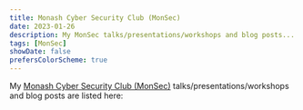 ```yaml
---
title: Monash Cyber Security Club (MonSec)
date: 2023-01-26
description: My MonSec talks/presentations/workshops and blog posts...
tags: [MonSec]
showDate: false
prefersColorScheme: true
---
```

My [Monash Cyber Security Club (MonSec)](https://monsec.io) talks/presentations/workshops and blog posts are listed here: